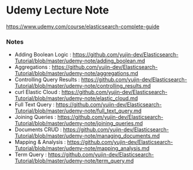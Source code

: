 # Udemy Lecture Note
https://www.udemy.com/course/elasticsearch-complete-guide

### Notes 
- Adding Boolean Logic : https://github.com/yujin-dev/Elasticsearch-Tutorial/blob/master/udemy-note/adding_boolean.md
- Aggregations : https://github.com/yujin-dev/Elasticsearch-Tutorial/blob/master/udemy-note/aggregations.md
- Controlling Query Results : https://github.com/yujin-dev/Elasticsearch-Tutorial/blob/master/udemy-note/controlling_results.md
- curl Elastic Cloud : https://github.com/yujin-dev/Elasticsearch-Tutorial/blob/master/udemy-note/elastic_cloud.md
- Full Text Query : https://github.com/yujin-dev/Elasticsearch-Tutorial/blob/master/udemy-note/full_text_query.md
- Joining Queries : https://github.com/yujin-dev/Elasticsearch-Tutorial/blob/master/udemy-note/joining_queries.md
- Documents CRUD : https://github.com/yujin-dev/Elasticsearch-Tutorial/blob/master/udemy-note/managing_documents.md
- Mapping & Analysis : https://github.com/yujin-dev/Elasticsearch-Tutorial/blob/master/udemy-note/mapping_analysis.md
- Term Query : https://github.com/yujin-dev/Elasticsearch-Tutorial/blob/master/udemy-note/term_query.md